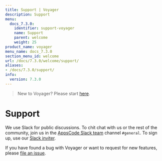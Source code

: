```yaml
---
title: Support | Voyager
description: Support
menu:
  docs_7.3.0:
    identifier: support-voyager
    name: Support
    parent: welcome
    weight: 25
product_name: voyager
menu_name: docs_7.3.0
section_menu_id: welcome
url: /docs/7.3.0/welcome/support/
aliases:
- /docs/7.3.0/support/
info:
  version: 7.3.0
---
```


> New to Voyager? Please start [here](/docs/7.3.0/concepts/overview).

# Support

We use Slack for public discussions. To chit chat with us or the rest of the community, join us in the [AppsCode Slack team](https://appscode.slack.com/messages/C0XQFLGRM/details/) channel `#general`. To sign up, use our [Slack inviter](https://slack.appscode.com/).

If you have found a bug with Voyager or want to request for new features, please [file an issue](https://github.com/appscode/voyager/issues/new).
